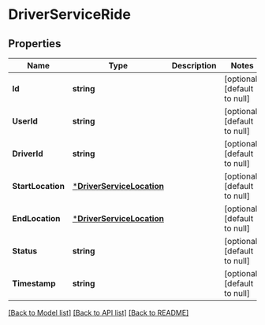 # DriverServiceRide

## Properties
Name | Type | Description | Notes
------------ | ------------- | ------------- | -------------
**Id** | **string** |  | [optional] [default to null]
**UserId** | **string** |  | [optional] [default to null]
**DriverId** | **string** |  | [optional] [default to null]
**StartLocation** | [***DriverServiceLocation**](driver_serviceLocation.md) |  | [optional] [default to null]
**EndLocation** | [***DriverServiceLocation**](driver_serviceLocation.md) |  | [optional] [default to null]
**Status** | **string** |  | [optional] [default to null]
**Timestamp** | **string** |  | [optional] [default to null]

[[Back to Model list]](../README.md#documentation-for-models) [[Back to API list]](../README.md#documentation-for-api-endpoints) [[Back to README]](../README.md)

